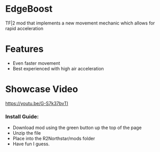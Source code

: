 # EdgeBoost
TF|2 mod that implements a new movement mechanic which allows for rapid acceleration 

# Features
- Even faster movement
- Best experienced with high air acceleration 

# Showcase Video
https://youtu.be/G-S7k37bvTI

### Install Guide:
- Download mod using the green button up the top of the page
- Unzip the file
- Place into the R2Northstar/mods folder
- Have fun I guess.

